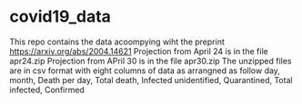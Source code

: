 # covid19_data
This repo contains the data acoompying wiht the preprint https://arxiv.org/abs/2004.14621
Projection from April 24 is in the file apr24.zip
Projection from APril 30 is in the file apr30.zip
The unzipped files are in csv format with eight columns of data as arrangned as follow 
day,  month,  Death per day,  Total death,  Infected unidentified,  Quarantined,  Total infected,  Confirmed
